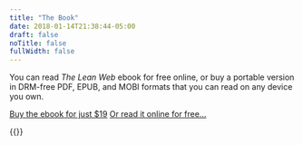 ```yaml
---
title: "The Book"
date: 2018-01-14T21:38:44-05:00
draft: false
noTitle: false
fullWidth: false
---
```


You can read *The Lean Web* ebook for free online, or buy a portable version in DRM-free PDF, EPUB, and MOBI formats that you can read on any device you own.

<a class="btn edd-buy-now-button" href="https://gomakethings.com/checkout?edd_action=add_to_cart&download_id=37958&edd_options[price_id]=1">Buy the ebook for just $19</a> [Or read it online for free...](/ebook/intro)

{{<cta for="funnel">}}